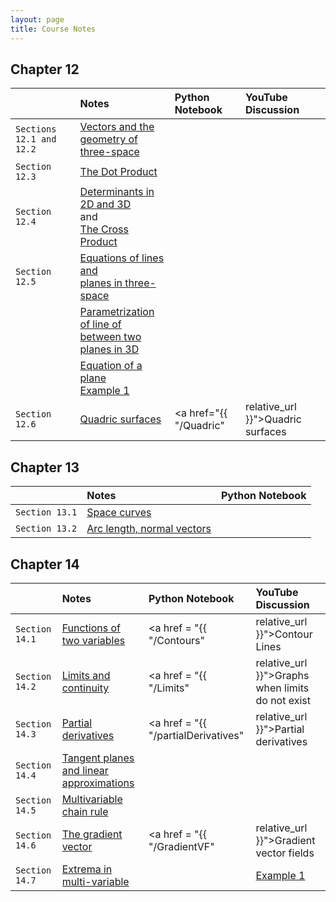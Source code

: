 ```yaml
---
layout: page
title: Course Notes
---
```


## Chapter 12

|                | Notes | Python Notebook | YouTube Discussion |
|:---------------|:------|:----------------|:------------------ |
| `Sections 12.1 and 12.2` | <a href = "{{ site.baseurl }}/CourseMaterials/Notes/Section-12-1-2.pdf">Vectors and the <br /> geometry of three-space</a> | | |
| `Section 12.3` | <a href = "{{ site.baseurl }}/CourseMaterials/Notes/DotProduct.pdf">The Dot Product</a> | | |
| `Section 12.4` | <a href = "{{ site.baseurl }}/CourseMaterials/Notes/Determinants.pdf">Determinants in 2D and 3D</a> <br /> and <br /> <a href = "{{ site.baseurl }}/CourseMaterials/Notes/CrossProduct.pdf">The Cross Product</a> | | |
| `Section 12.5` | <a href = "{{ site.baseurl }}/CourseMaterials/Notes/Section-12-5.pdf">Equations of lines and <br /> planes in three-space</a> | | |
|                | <a href = "{{ site.baseurl }}/CourseMaterials/Notes/EquationOfLine-Example1.pdf">Parametrization of line of<br />between two planes in 3D</a> | | |
|                | <a href = "#">Equation of a plane <br /> Example 1</a> | | |
| `Section 12.6` | <a href = "{{ site.baseurl }}/CourseMaterials/Notes/Section-12-6.pdf">Quadric surfaces</a> | <a href="{{ "/Quadric" | relative_url }}">Quadric surfaces</a> | |

## Chapter 13

|                | Notes | Python Notebook |
|:---------------|:------|:----------------|
| `Section 13.1` | <a href = "{{ site.baseurl }}/CourseMaterials/Notes/Section13-1-Notes.pdf">Space curves</a>| |
| `Section 13.2` | <a href = "{{ site.baseurl }}/CourseMaterials/Notes/Section13-2-Notes.pdf">Arc length, normal vectors</a>| |

## Chapter 14

|                | Notes | Python Notebook | YouTube Discussion | 
|:---------------|:------|:----------------|:-------------------|
| `Section 14.1` | <a href = "{{ site.baseurl }}/CourseMaterials/Notes/Section14-1-Notes.pdf">Functions of two variables</a> | <a href = "{{ "/Contours" | relative_url }}">Contour Lines</a> | |
| `Section 14.2` | <a href = "{{ site.baseurl }}/CourseMaterials/Notes/Section-14-2.pdf">Limits and continuity</a> | <a href = "{{ "/Limits" | relative_url }}">Graphs when limits do not exist</a> | |
| `Section 14.3` | <a href = "{{ site.baseurl }}/CourseMaterials/Notes/Section-14-3-Notes.pdf">Partial derivatives</a> | <a href = "{{ "/partialDerivatives" | relative_url }}">Partial derivatives</a> | |
| `Section 14.4` | <a href = "{{ site.baseurl }}/CourseMaterials/Notes/Section_14.4_TangentPlanes.pdf">Tangent planes and linear approximations</a> | | |
| `Section 14.5` | <a href = "{{ site.baseurl }}/CourseMaterials/Notes/Section-14-5-Notes.pdf">Multivariable chain rule</a> | | |
| `Section 14.6` | <a href = "{{ site.baseurl }}/CourseMaterials/Notes/Section-14-6-Notes.pdf">The gradient vector</a> | <a href = "{{ "/GradientVF" | relative_url }}">Gradient vector fields</a> | <a href = "https://youtu.be/hlMb3VK6Lz4">Introduction to the gradient</a> |
| `Section 14.7` | <a href = "{{ site.baseurl }}/CourseMaterials/Notes/Section_14.7_Extrema.pdf">Extrema in multi-variable</a> | | <a href = "https://www.youtube.com/watch?v=5U3wxDxnvvA">Example 1</a> |


